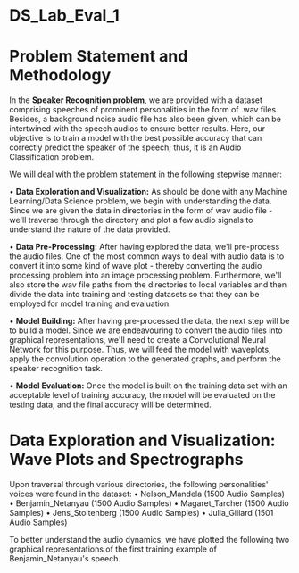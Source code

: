# DS_Lab_Eval_1

# Problem Statement and Methodology  

In the **Speaker Recognition problem**, we are provided with a dataset comprising speeches of prominent personalities in the form of .wav files. Besides, a background noise audio file has also been given, which can be intertwined with the speech audios to ensure better results. Here, our objective is to train a model with the best possible accuracy that can correctly predict the speaker of the speech; thus, it is an Audio Classification problem.

We will deal with the problem statement in the following stepwise manner:

•	**Data Exploration and Visualization:** As should be done with any Machine Learning/Data Science problem, we begin with understanding the data. Since we are given the data in directories in the form of wav audio file - we'll traverse through the directory and plot a few audio signals to understand the nature of the data provided.

•	**Data Pre-Processing:** After having explored the data, we'll pre-process the audio files. One of the most common ways to deal with audio data is to convert it into some kind of wave plot - thereby converting the audio processing problem into an image processing problem. Furthermore, we'll also store the wav file paths from the directories to local variables and then divide the data into training and testing datasets so that they can be employed for model training and evaluation.

•	**Model Building:** After having pre-processed the data, the next step will be to build a model. Since we are endeavouring to convert the audio files into graphical representations, we'll need to create a Convolutional Neural Network for this purpose. Thus, we will feed the model with waveplots, apply the convolution operation to the generated graphs, and perform the speaker recognition task.

•	**Model Evaluation:** Once the model is built on the training data set with an acceptable level of training accuracy, the model will be evaluated on the testing data, and the final accuracy will be determined.

# Data Exploration and Visualization: Wave Plots and Spectrographs
Upon traversal through various directories, the following personalities' voices were found in the dataset:
•	Nelson_Mandela (1500 Audio Samples)
•	Benjamin_Netanyau (1500 Audio Samples)
•	Magaret_Tarcher (1500 Audio Samples)
•	Jens_Stoltenberg (1500 Audio Samples)
•	Julia_Gillard (1501 Audio Samples)

To better understand the audio dynamics, we have plotted the following two graphical representations of the first training example of Benjamin_Netanyau's speech.



